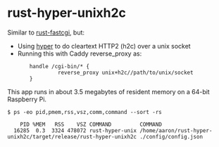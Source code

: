 # rust-hyper-unixh2c

Similar to [rust-fastcgi](https://github.com/aaronriekenberg/rust-fastcgi), but:

* Using [hyper](https://hyper.rs/) to do cleartext HTTP2 (h2c) over a unix socket
* Running this with Caddy reverse_proxy as:

```
       handle /cgi-bin/* {
                reverse_proxy unix+h2c//path/to/unix/socket
       }
```

This app runs in about 3.5 megabytes of resident memory on a 64-bit Raspberry Pi.

```
$ ps -eo pid,pmem,rss,vsz,comm,command --sort -rs

    PID %MEM   RSS    VSZ COMMAND         COMMAND
  16285  0.3  3324 478072 rust-hyper-unix /home/aaron/rust-hyper-unixh2c/target/release/rust-hyper-unixh2c ./config/config.json
```
